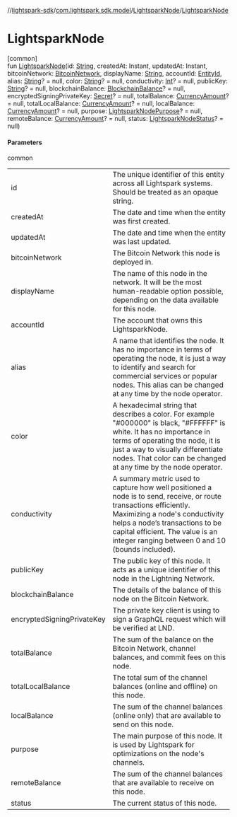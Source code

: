 //[lightspark-sdk](../../../index.md)/[com.lightspark.sdk.model](../index.md)/[LightsparkNode](index.md)/[LightsparkNode](-lightspark-node.md)

# LightsparkNode

[common]\
fun [LightsparkNode](-lightspark-node.md)(id: [String](https://kotlinlang.org/api/latest/jvm/stdlib/kotlin/-string/index.html), createdAt: Instant, updatedAt: Instant, bitcoinNetwork: [BitcoinNetwork](../-bitcoin-network/index.md), displayName: [String](https://kotlinlang.org/api/latest/jvm/stdlib/kotlin/-string/index.html), accountId: [EntityId](../-entity-id/index.md), alias: [String](https://kotlinlang.org/api/latest/jvm/stdlib/kotlin/-string/index.html)? = null, color: [String](https://kotlinlang.org/api/latest/jvm/stdlib/kotlin/-string/index.html)? = null, conductivity: [Int](https://kotlinlang.org/api/latest/jvm/stdlib/kotlin/-int/index.html)? = null, publicKey: [String](https://kotlinlang.org/api/latest/jvm/stdlib/kotlin/-string/index.html)? = null, blockchainBalance: [BlockchainBalance](../-blockchain-balance/index.md)? = null, encryptedSigningPrivateKey: [Secret](../-secret/index.md)? = null, totalBalance: [CurrencyAmount](../-currency-amount/index.md)? = null, totalLocalBalance: [CurrencyAmount](../-currency-amount/index.md)? = null, localBalance: [CurrencyAmount](../-currency-amount/index.md)? = null, purpose: [LightsparkNodePurpose](../-lightspark-node-purpose/index.md)? = null, remoteBalance: [CurrencyAmount](../-currency-amount/index.md)? = null, status: [LightsparkNodeStatus](../-lightspark-node-status/index.md)? = null)

#### Parameters

common

| | |
|---|---|
| id | The unique identifier of this entity across all Lightspark systems. Should be treated as an opaque string. |
| createdAt | The date and time when the entity was first created. |
| updatedAt | The date and time when the entity was last updated. |
| bitcoinNetwork | The Bitcoin Network this node is deployed in. |
| displayName | The name of this node in the network. It will be the most human-readable option possible, depending on the data available for this node. |
| accountId | The account that owns this LightsparkNode. |
| alias | A name that identifies the node. It has no importance in terms of operating the node, it is just a way to identify and search for commercial services or popular nodes. This alias can be changed at any time by the node operator. |
| color | A hexadecimal string that describes a color. For example &quot;#000000&quot; is black, &quot;#FFFFFF&quot; is white. It has no importance in terms of operating the node, it is just a way to visually differentiate nodes. That color can be changed at any time by the node operator. |
| conductivity | A summary metric used to capture how well positioned a node is to send, receive, or route transactions efficiently. Maximizing a node's conductivity helps a node’s transactions to be capital efficient. The value is an integer ranging between 0 and 10 (bounds included). |
| publicKey | The public key of this node. It acts as a unique identifier of this node in the Lightning Network. |
| blockchainBalance | The details of the balance of this node on the Bitcoin Network. |
| encryptedSigningPrivateKey | The private key client is using to sign a GraphQL request which will be verified at LND. |
| totalBalance | The sum of the balance on the Bitcoin Network, channel balances, and commit fees on this node. |
| totalLocalBalance | The total sum of the channel balances (online and offline) on this node. |
| localBalance | The sum of the channel balances (online only) that are available to send on this node. |
| purpose | The main purpose of this node. It is used by Lightspark for optimizations on the node's channels. |
| remoteBalance | The sum of the channel balances that are available to receive on this node. |
| status | The current status of this node. |
